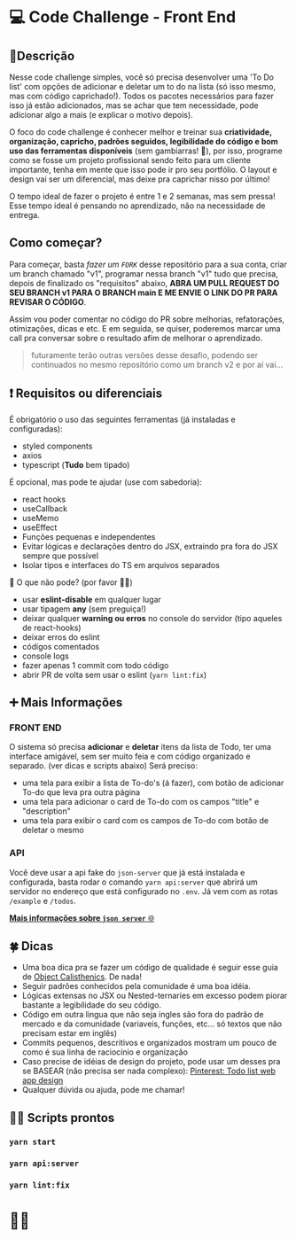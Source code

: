 # 💻 Code Challenge - Front End

## 📝Descrição

Nesse code challenge simples, você só precisa desenvolver uma 'To Do list' com opções de adicionar e deletar um to do na lista (só isso mesmo, mas com código caprichado!).
Todos os pacotes necessários para fazer isso já estão adicionados, mas se achar que tem necessidade, pode adicionar algo a mais (e explicar o motivo depois).

O foco do code challenge é conhecer melhor e treinar sua **criatividade, organização, capricho, padrões seguidos, legibilidade do código e bom uso das ferramentas disponíveis** (sem gambiarras! 🤣), por isso, programe como se fosse um projeto profissional sendo feito para um cliente importante, tenha em mente que isso pode ir pro seu portfólio. O layout e design vai ser um diferencial, mas deixe pra caprichar nisso por último!

O tempo ideal de fazer o projeto é entre 1 e 2 semanas, mas sem pressa! Esse tempo ideal é pensando no aprendizado, não na necessidade de entrega.

## Como começar?

Para começar, basta *fazer um `FORK`* desse repositório para a sua conta, criar um branch chamado "v1", programar nessa branch "v1" tudo que precisa, depois de finalizado os "requisitos" abaixo, **ABRA UM PULL REQUEST DO SEU BRANCH v1 PARA O BRANCH main E ME ENVIE O LINK DO PR PARA REVISAR O CÓDIGO**.

Assim vou poder comentar no código do PR sobre melhorias, refatorações, otimizações, dicas e etc. E em seguida, se quiser, poderemos marcar uma call pra conversar sobre o resultado afim de melhorar o aprendizado.

> futuramente terão outras versões desse desafio, podendo ser continuados no mesmo repositório como um branch v2 e por aí vai...

## ❗ Requisitos ou diferenciais

É obrigatório o uso das seguintes ferramentas (já instaladas e configuradas):

- styled components
- axios
- typescript (**Tudo** bem tipado)

É opcional, mas pode te ajudar (use com sabedoria):

- react hooks
- useCallback
- useMemo
- useEffect
- Funções pequenas e independentes
- Evitar lógicas e declarações dentro do JSX, extraindo pra fora do JSX sempre que possível
- Isolar tipos e interfaces do TS em arquivos separados

🚫 O que não pode? (por favor 🙏😂)

- usar **eslint-disable** em qualquer lugar
- usar tipagem **any** (sem preguiça!)
- deixar qualquer **warning ou erros** no console do servidor (tipo aqueles de react-hooks)
- deixar erros do eslint
- códigos comentados
- console logs
- fazer apenas 1 commit com todo código
- abrir PR de volta sem usar o eslint (`yarn lint:fix`)

## ➕ Mais Informações

### FRONT END

O sistema só precisa **adicionar** e **deletar** itens da lista de Todo, ter uma interface amigável, sem ser muito feia e com código organizado e separado. (ver dicas e scripts abaixo)
Será preciso:

- uma tela para exibir a lista de To-do's (á fazer), com botão de adicionar To-do que leva pra outra página
- uma tela para adicionar o card de To-do com os campos "title" e "description"
- uma tela para exibir o card com os campos de To-do com botão de deletar o mesmo

### API

Você deve usar a api fake do `json-server` que já está instalada e configurada, basta rodar o comando `yarn api:server` que abrirá um servidor no endereço que está configurado no `.env`.
Já vem com as rotas `/example` e `/todos`.

[**Mais informações sobre `json server`** 🌐](https://github.com/typicode/json-server#json-server--)

## 🍀 Dicas

- Uma boa dica pra se fazer um código de qualidade é seguir esse guia de [Object Calisthenics](https://medium.com/@rafaelcruz_48213/desenvolva-um-c%C3%B3digo-melhor-com-object-calisthenics-d5364767a9ba). De nada!
- Seguir padrões conhecidos pela comunidade é uma boa idéia.
- Lógicas extensas no JSX ou Nested-ternaries em excesso podem piorar bastante a legibilidade do seu código.
- Código em outra lingua que não seja ingles são fora do padrão de mercado e da comunidade (variaveis, funções, etc... só textos que não precisam estar em inglês)
- Commits pequenos, descritivos e organizados mostram um pouco de como é sua linha de raciocínio e organização
- Caso precise de idéias de design do projeto, pode usar um desses pra se BASEAR (não precisa ser nada complexo): [Pinterest: Todo list web app design](https://br.pinterest.com/search/pins/?q=todo%20list%20web%20app%20design&rs=typed)
- Qualquer dúvida ou ajuda, pode me chamar!

## 👨‍💻 Scripts prontos

### `yarn start`

### `yarn api:server`

### `yarn lint:fix`

# 🚀🚀
